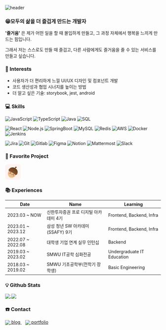 ![header](https://capsule-render.vercel.app/api?type=waving&height=300&color=gradient&text=Hello,%20KimRiun's%20World&reversal=false&animation=fadeIn&fontSize=50)

### 😁모두의 삶을 더 즐겁게 만드는 개발자

**'즐거움'** 은 제가 어떤 일을 할 때 몰입하게 만들고, 그 과정 자체에서 행복을 느끼게 만드는 힘입니다.

그래서 저는 스스로도 만들 때 즐겁고, 다른 사람에게도 즐거움을 줄 수 있는 서비스를 만들고 싶습니다.

### 📌 Interests
- 사용자가 더 편리하게 느낄 UI/UX 디자인 및 컴포넌트 개발
- 코드 생산성과 협업 시너지를 높이는 방법 <!-- 클린코드, 디자인 패턴, 코드리뷰, 그라운드 룰 등 -->
- 더 알고 싶은 기술: storybook, jest, android <!-- 컴포넌트 재사용성, js 테스팅 라이브러리, 다른 언어를 활용한 프론트개발  등 -->

### 💻 Skills
![JavaScript](https://img.shields.io/badge/-JavaScript-000?&logo=JavaScript)
![TypeScript](https://img.shields.io/badge/-TypeScript-000?&logo=TypeScript)
![Java](https://img.shields.io/badge/-Java-000?&logo=Java&logoColor=007396)
![SQL](https://img.shields.io/badge/-SQL-000?&logo=MySQL)


![React](https://img.shields.io/badge/-React-000?&logo=React)
![Node.js](https://img.shields.io/badge/-Node.js-000?&logo=node.js)
![SpringBoot](https://img.shields.io/badge/-SpringBoot-000?&logo=SpringBoot)
![MySQL](https://img.shields.io/badge/-MySQL-000?&logo=Mysql)
![Redis](https://img.shields.io/badge/-Redis-000?&logo=Redis)
![AWS](https://img.shields.io/badge/-AWS-000?&logo=Amazon-AWS&logoColor=F90)
![Docker](https://img.shields.io/badge/-Docker-000?&logo=Docker)
![Jenkins](https://img.shields.io/badge/-Jenkins-000?&logo=Jenkins)


![Jira](https://img.shields.io/badge/-Jira-000?&logo=jira)
![Git](https://img.shields.io/badge/-Git-000?&logo=git)
![Gitlab](https://img.shields.io/badge/-Gitlab-000?&logo=Gitlab)
![Figma](https://img.shields.io/badge/-Figma-000?&logo=Figma)
![Notion](https://img.shields.io/badge/-Notion-000?&logo=Notion)
![Mattermost](https://img.shields.io/badge/-Mattermost-000?&logo=Mattermost)
![Slack](https://img.shields.io/badge/-Slack-000?&logo=Slack)

### 💛 Favorite Project
<a href="https://github.com/ToriStory/ToriStory">
  <img height=50 align="center" src="./assets/toristory_logo.png" />
</a> 


### 📚 Experiences

| Date | Name | Learning |
|--|--|--|
| 2023.03 ~ NOW | 신한투자증권 프로 디지털 아카데미 4기 | Frontend, Backend, Infra
| 2023.01 ~ 2023.12 | 삼성 청년 SW 아카데미(SSAFY) 9기 | Frontend, Backend, Infra
| 2022.07 ~ 2022.08 | 대학생 기업 연계 실무 인턴십 | Backend
| 2019.03 ~ 2023.02 | SMWU IT공학 심화전공 | Undergraduate IT Education
| 2018.03 ~ 2019.02 | SMWU 기초공학부(전학기 장학생) | Basic Engineering

### 💡 Github Stats
<a href="https://github.com/KimRiun/github-readme-stats">
  <img height=200 align="center" src="https://github-readme-stats.vercel.app/api?username=KimRiun&rank_icon=github" />
</a>
<a href="https://github.com/KimRiun/convoychat">
  <img height=200 align="center" src="https://github-readme-stats.vercel.app/api/top-langs?username=KimRiun&layout=compact&langs_count=8&card_width=320" />
</a>

### ☎️ Contact 
<a href="https://velog.io/@sue1199842/posts">
  <img height=30 align="center" src="https://images.velog.io/images/velog/profile/9aa07f66-5fcd-41f4-84f2-91d73afcec28/green%20favicon.png" />
  blog
</a>
&nbsp;&nbsp;
<a href="https://poised-mandible-7e9.notion.site/FE-Feeling-Engineer-958abc25b8cb484c955131ac23ee7ff1">
  <img height=30 align="center" src="https://upload.wikimedia.org/wikipedia/commons/4/45/Notion_app_logo.png" />
  portfolio
</a>
